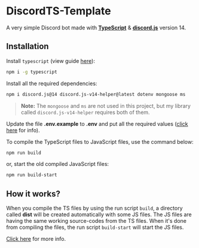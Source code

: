 # DiscordTS-Template
A very simple Discord bot made with [**TypeScript**](https://www.typescriptlang.org/) & [**discord.js**](https://npmjs.com/package/discord.js) version 14.

## Installation
Install `typescript` (view guide [here](https://www.typescriptlang.org/download)):

```sh
npm i -g typescript
```

Install all the required dependencies:

```sh
npm i discord.js@14 discord.js-v14-helper@latest dotenv mongoose ms
```

> **Note:** The `mongoose` and `ms` are not used in this project, but my library called `discord.js-v14-helper` requires both of them.

Update the file **.env.example** to **.env** and put all the required values ([click here](https://www.npmjs.com/package/dotenv#Usage) for info).

To compile the TypeScript files to JavaScript files, use the command below:

```sh
npm run build
```

or, start the old compiled JavaScript files:

```sh
npm run build-start
```

## How it works?
When you compile the TS files by using the run script `build`, a directory called **dist** will be created automatically with some JS files. The JS files are having the same working source-codes from the TS files. When it's done from compiling the files, the run script `build-start` will start the JS files.

[Click here](https://www.geeksforgeeks.org/how-typescript-compilation-works/) for more info.
